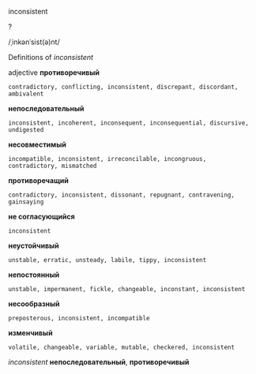 inconsistent

?

/ˌinkənˈsist(ə)nt/

Definitions of _inconsistent_

adjective
**противоречивый**

    contradictory, conflicting, inconsistent, discrepant, discordant, ambivalent
**непоследовательный**

    inconsistent, incoherent, inconsequent, inconsequential, discursive, undigested
**несовместимый**

    incompatible, inconsistent, irreconcilable, incongruous, contradictory, mismatched
**противоречащий**

    contradictory, inconsistent, dissonant, repugnant, contravening, gainsaying
**не согласующийся**

    inconsistent
**неустойчивый**

    unstable, erratic, unsteady, labile, tippy, inconsistent
**непостоянный**

    unstable, impermanent, fickle, changeable, inconstant, inconsistent
**несообразный**

    preposterous, inconsistent, incompatible
**изменчивый**

    volatile, changeable, variable, mutable, checkered, inconsistent

_inconsistent_
**непоследовательный**, **противоречивый**